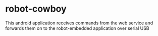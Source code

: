 robot-cowboy
================

This android application receives commands from the web service and forwards them on to the robot-embedded application over serial USB
